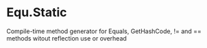 # Equ.Static
Compile-time method generator for Equals, GetHashCode, != and == methods witout reflection use or overhead
